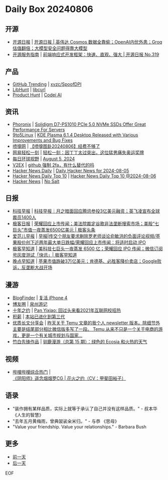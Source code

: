 # Daily Box 20240806

## 开源
- [开源日报](https://www.oschina.net/news/column?columnId=25) | [开源日报 | 英伟达 Cosmos 数据全靠偷；OpenAI内忧外患；Groq估值翻倍；大模型安全问题得靠大模型](https://www.oschina.net/news/305681)
- [开源服务指南](https://osguider.com/blog/) | [前端响应式开发框架：快速、直观、强大 | 开源日报 No.319](https://osguider.com/blog/post/daily/daily-319/)

## 产品
- [GitHub Trending](https://github.com/trending?since=daily) | [xvzc/SpoofDPI](https://github.com/xvzc/SpoofDPI)
- [LibHunt](https://www.libhunt.com/) | [libcurl](https://www.libhunt.com/r/curl)
- [Product Hunt](https://www.producthunt.com) | [Codei AI](https://www.producthunt.com/posts/codei-ai)

## 资讯
- [Phoronix](https://www.phoronix.com/) | [Solidigm D7-PS1010 PCIe 5.0 NVMe SSDs Offer Great Performance For Servers](https://www.phoronix.com/review/solidigm-d7-ps1010)
- [9to5Linux](https://9to5linux.com/) | [KDE Plasma 6.1.4 Desktop Released with Various Improvements and Bug Fixes](https://9to5linux.com/kde-plasma-6-1-4-desktop-released-with-various-improvements-and-bug-fixes)
- [喷嚏网](http://www.dapenti.com/blog/blog.asp?subjectid=70&name=xilei) | [【喷嚏图卦20240806】经费不够了](http://www.dapenti.com/blog/more.asp?name=xilei&id=180308)
- [网易轻松一刻](https://m.163.com/touch/exclusive/sub/qsyk) | [轻松一刻：因丁丁太过突出，这位猛男痛失奥运奖牌](https://m.163.com/news/article/J8UGI8M1000181BR.html)
- [每日环球视野](https://idai.ly/) | [August 5, 2024](http://m.idai.ly/se/a193iG?1722787200)
- [V2EX](https://www.v2ex.com/) | [github 强制 2fa，有什么替代的吗](https://www.v2ex.com/t/1062879)
- [Hacker News Daily](https://www.daemonology.net/hn-daily/) | [Daily Hacker News for 2024-08-05](https://www.daemonology.net/hn-daily/2024-08-05.html)
- [Hacker News Daily Top 10](https://github.com/headllines/hackernews-daily) | [Hacker News Daily Top 10 @2024-08-06](https://github.com/headllines/hackernews-daily/issues/1488)
- [Hacker News](https://news.ycombinator.com/front) | [No Salt](https://news.ycombinator.com/item?id=41167467)

## 日报
- [科技早报](https://www.jiemian.com/lists/459.html) | [科技早报｜月之暗面回应腾讯参投3亿美元融资；英飞凌宣布全球裁员1400人](https://www.jiemian.com/article/11518055.html)
- [极客日报](https://blog.csdn.net/csdngeeknews) | [​荣耀回应上市传闻；美法院裁定谷歌非法垄断搜索市场；美股“七巨头”市值一夜蒸发6500亿美元 | 极客头条](https://blog.csdn.net/weixin_39786569/article/details/140946440)
- [爱范儿早报](https://www.ifanr.com/category/ifanrnews) | [早报|传交个朋友要求删除罗老师谈论俞敏洪的负面评论视频/苹果股价创下近两年最大单日跌幅/荣耀回应上市传闻：将适时启动 IPO](https://www.ifanr.com/1594857)
- [极客早知道](https://www.geekpark.net/column/74) | [美科技七巨头一夜蒸发 6500 亿；荣耀回应 IPO 传闻；微信订阅号灰度测试「快讯」| 极客早知道](https://www.geekpark.net/news/338922)
- [晚点早知道](https://www.latepost.com/news/index?proma=3) | [苹果市值跌破3万亿美元；肯德基、必胜客降价卖店；Google败诉，反垄断大战开场](https://www.latepost.com/news/dj_detail?id=2422)

## 漫游
- [BlogFinder](https://bf.zzxworld.com/) | [复活 iPhone 4](https://dujun.io/revive-iphone4.html?utm_source=blogfinder)
- [博友圈](https://www.boyouquan.com/home) | [泉州游记](https://www.boyouquan.com/go?from=feed&link=https%3A%2F%2Fwww.leolin86.com%2F%3Fp%3D3331)
- [十年之约](https://www.foreverblog.cn/feeds.html) | [Pan Yixiao: 回过头来看2021年互联网校招热](https://panyixiao.com/2024/2021hc.html)
- [积薪](https://firewood.news/) | [本站已进化到第三代](https://darmau.co/zh/article/this-site-has-evolved-to-third-generation)
- [优质长文分享会](https://m.okjike.com/topics/56d2fabe7cb3331100467e2b) | [昨天关于 Temu 文章的我个人 newsletter 版本。除细节外主要是结尾部分相比微信版多写了一段。 Temu 从来不只是一个关于电商的游戏，更是一个有关城市规划与国家...](https://m.okjike.com/originalPosts/66b209355a349a06edc9839f)
- [竹白先锋作品](https://www.zhubai.wiki/) | [驯鹿漫游（总第 15 期）：绿色的 Ecosia 和火热的天气](https://open.zhubai.wiki/a/l/t/z/pl/reindeerramble/2432523761472258048)

## 视频
- [哔哩哔哩综合热门](https://www.bilibili.com/v/popular/all/) | [《阴阳师》遥念烟烟罗CG | 花火之约（CV：甲斐田裕子）](https://b23.tv/BV1vE421F72n)

## 语录
- "装作拥有某样品质，实际上就等于承认了自己并没有这样品质。" - 叔本华 《人生的智慧》
- "去年五月黄梅雨，曾典袈裟籴米归。" - 与恭 《思母》
- "Value your friendship. Value your relationships." - Barbara Bush

## 更多
- [前一天](daily-box-20240805.md)
- [后一天](daily-box-20240807.md)

EOF